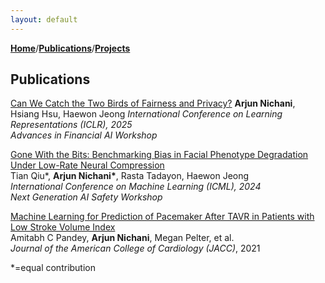 ```yaml
---
layout: default
---
```


[**Home**](index.md)/[**Publications**](publications.md)/[**Projects**](projects.md)

## Publications

[Can We Catch the Two Birds of Fairness and Privacy?](./can_we_catch_two_birds.pdf)
**Arjun Nichani**, Hsiang Hsu, Haewon Jeong 
*International Conference on Learning Representations (ICLR), 2025*  
*Advances in Financial AI Workshop*


[Gone With the Bits: Benchmarking Bias in Facial Phenotype Degradation Under Low-Rate Neural Compression](https://openreview.net/forum?id=zIrvyQdIG4)  
Tian Qiu\*, **Arjun Nichani\***, Rasta Tadayon, Haewon Jeong  
*International Conference on Machine Learning (ICML), 2024*  
*Next Generation AI Safety Workshop*

[Machine Learning for Prediction of Pacemaker After TAVR in Patients with Low Stroke Volume Index](https://www.jacc.org/doi/full/10.1016/S0735-1097%2821%2902541-9)  
Amitabh C Pandey, **Arjun Nichani**, Megan Pelter, et al.  
*Journal of the American College of Cardiology (JACC)*, 2021

\*=equal contribution